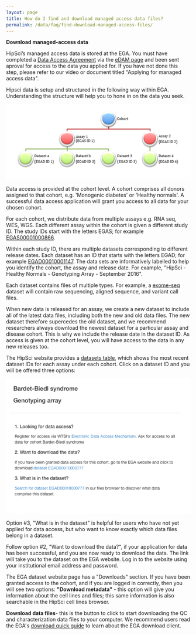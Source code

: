 ```yaml
---
layout: page
title: How do I find and download managed access data files?
permalink: /data/faq/find-download-managed-access-files/
---
```


**Download managed-access data**

HipSci’s managed access data is stored at the EGA. You must have completed a [Data Access Agreement](intsructions/HipSciDAAexample.pdf) via the [eDAM page](https://www.sanger.ac.uk/legal/DAA/MasterController) and been sent aproval for access to the data you applied for. If you have not done this step, please refer to our video or document titled "Applying for managed access data".

Hipsci data is setup and structured in the following way within EGA. Understanding the structure will help you to hone in on the data you seek.

<img src="/img/datafaq6.png" class="faqimage">

Data access is provided at the cohort level. A cohort comprises all donors assigned to that cohort, e.g. 'Monogenic diabetes' or 'Healthy normals'. A successful data access application will grant you access to all data for your chosen cohort.

For each cohort, we distribute data from multiple assays e.g. RNA seq, WES, WGS.  Each different assay within the cohort is given a different study ID. The study IDs start with the letters EGAS; for example [EGAS00001000866](https://ega-archive.org/studies/EGAS00001000866).

Within each study ID, there are multiple datasets corresponding to different release dates. Each dataset has an ID that starts with the letters EGAD; for example [EGAD00010001147](https://ega-archive.org/datasets/EGAD00010001147). The data sets are informatively labelled to help you identify the cohort, the assay and release date. For example, "HipSci - Healthy Normals - Genotyping Array - September 2016".

Each dataset contains files of multiple types. For example, a [exome-seq](/assay/rnaseq) dataset will contain raw sequencing, aligned sequence, and variant call files.

When new data is released for an assay, we create a new dataset to include all of the latest data files, including both the new and old data files. The new dataset therefore supercedes the old dataset, and we recommend researchers always download the newest dataset for a particular assay and disease cohort. This is why we include the release date in the dataset ID. As access is given at the cohort level, you will have access to the data in any new releases too.

The HipSci website provides a [datasets table](/lines/#/datasets), which shows the most recent dataset IDs for each assay under each cohort.  Click on a dataset ID and you will be offered three options:

<img src="/img/datafaq10.png" class="faqimage">

Option #3, "What is in the dataset" is helpful for users who have not yet applied for data access, but who want to know exactly which data files belong in a dataset.

Follow option #2, "Want to download the data?", if your application for data has been successful, and you are now ready to download the data. The link will take you to the dataset on the EGA website.  Log in to the website using your institutional email address and password.

The EGA dataset website page has a "Downloads" section.  If you have been granted access to the cohort, and if you are logged in correctly, then you will see two options: **"Download metadata"** - this option will give you information about the cell lines and files; this same information is also searchable in the HipSci cell lines browser.

**Download data files**- this is the button to click to start downloading the QC and characterization data files to your computer. We recommend users read the EGA's [download quick guide](https://ega-archive.org/downloader-quickguide) to learn about the EGA download client.
